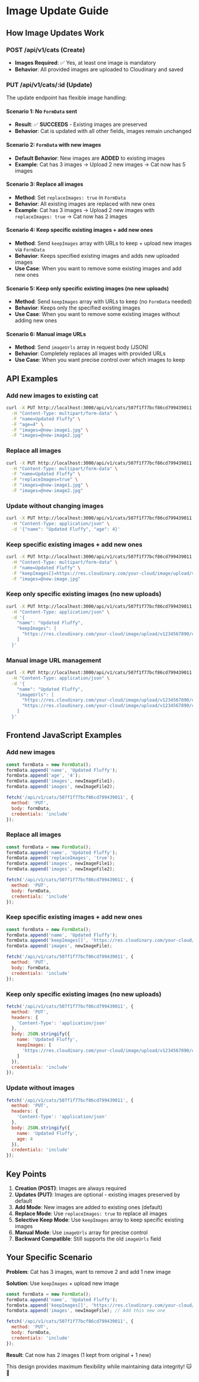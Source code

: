 # Image Update Guide

## How Image Updates Work

### **POST /api/v1/cats (Create)**
- **Images Required**: ✅ Yes, at least one image is mandatory
- **Behavior**: All provided images are uploaded to Cloudinary and saved

### **PUT /api/v1/cats/:id (Update)**

The update endpoint has flexible image handling:

#### **Scenario 1: No `FormData` sent**
- **Result**: ✅ **SUCCEEDS** - Existing images are preserved
- **Behavior**: Cat is updated with all other fields, images remain unchanged

#### **Scenario 2: `FormData` with new images**
- **Default Behavior**: New images are **ADDED** to existing images
- **Example**: Cat has 3 images → Upload 2 new images → Cat now has 5 images

#### **Scenario 3: Replace all images**
- **Method**: Set `replaceImages: true` in `FormData`
- **Behavior**: All existing images are replaced with new ones
- **Example**: Cat has 3 images → Upload 2 new images with `replaceImages: true` → Cat now has 2 images

#### **Scenario 4: Keep specific existing images + add new ones**
- **Method**: Send `keepImages` array with URLs to keep + upload new images via `FormData`
- **Behavior**: Keeps specified existing images and adds new uploaded images
- **Use Case**: When you want to remove some existing images and add new ones

#### **Scenario 5: Keep only specific existing images (no new uploads)**
- **Method**: Send `keepImages` array with URLs to keep (no `FormData` needed)
- **Behavior**: Keeps only the specified existing images
- **Use Case**: When you want to remove some existing images without adding new ones

#### **Scenario 6: Manual image URLs**
- **Method**: Send `imageUrls` array in request body (JSON)
- **Behavior**: Completely replaces all images with provided URLs
- **Use Case**: When you want precise control over which images to keep

## **API Examples**

### **Add new images to existing cat**
```bash
curl -X PUT http://localhost:3000/api/v1/cats/507f1f77bcf86cd799439011 \
  -H "Content-Type: multipart/form-data" \
  -F "name=Updated Fluffy" \
  -F "age=4" \
  -F "images=@new-image1.jpg" \
  -F "images=@new-image2.jpg"
```

### **Replace all images**
```bash
curl -X PUT http://localhost:3000/api/v1/cats/507f1f77bcf86cd799439011 \
  -H "Content-Type: multipart/form-data" \
  -F "name=Updated Fluffy" \
  -F "replaceImages=true" \
  -F "images=@new-image1.jpg" \
  -F "images=@new-image2.jpg"
```

### **Update without changing images**
```bash
curl -X PUT http://localhost:3000/api/v1/cats/507f1f77bcf86cd799439011 \
  -H "Content-Type: application/json" \
  -d '{"name": "Updated Fluffy", "age": 4}'
```

### **Keep specific existing images + add new ones**
```bash
curl -X PUT http://localhost:3000/api/v1/cats/507f1f77bcf86cd799439011 \
  -H "Content-Type: multipart/form-data" \
  -F "name=Updated Fluffy" \
  -F "keepImages[]=https://res.cloudinary.com/your-cloud/image/upload/v1234567890/cats/image1.jpg" \
  -F "images=@new-image.jpg"
```

### **Keep only specific existing images (no new uploads)**
```bash
curl -X PUT http://localhost:3000/api/v1/cats/507f1f77bcf86cd799439011 \
  -H "Content-Type: application/json" \
  -d '{
    "name": "Updated Fluffy",
    "keepImages": [
      "https://res.cloudinary.com/your-cloud/image/upload/v1234567890/cats/image1.jpg"
    ]
  }'
```

### **Manual image URL management**
```bash
curl -X PUT http://localhost:3000/api/v1/cats/507f1f77bcf86cd799439011 \
  -H "Content-Type: application/json" \
  -d '{
    "name": "Updated Fluffy",
    "imageUrls": [
      "https://res.cloudinary.com/your-cloud/image/upload/v1234567890/cats/image1.jpg",
      "https://res.cloudinary.com/your-cloud/image/upload/v1234567890/cats/image2.jpg"
    ]
  }'
```

## **Frontend JavaScript Examples**

### **Add new images**
```javascript
const formData = new FormData();
formData.append('name', 'Updated Fluffy');
formData.append('age', '4');
formData.append('images', newImageFile1);
formData.append('images', newImageFile2);

fetch('/api/v1/cats/507f1f77bcf86cd799439011', {
  method: 'PUT',
  body: formData,
  credentials: 'include'
});
```

### **Replace all images**
```javascript
const formData = new FormData();
formData.append('name', 'Updated Fluffy');
formData.append('replaceImages', 'true');
formData.append('images', newImageFile1);
formData.append('images', newImageFile2);

fetch('/api/v1/cats/507f1f77bcf86cd799439011', {
  method: 'PUT',
  body: formData,
  credentials: 'include'
});
```

### **Keep specific existing images + add new ones**
```javascript
const formData = new FormData();
formData.append('name', 'Updated Fluffy');
formData.append('keepImages[]', 'https://res.cloudinary.com/your-cloud/image/upload/v1234567890/cats/image1.jpg');
formData.append('images', newImageFile);

fetch('/api/v1/cats/507f1f77bcf86cd799439011', {
  method: 'PUT',
  body: formData,
  credentials: 'include'
});
```

### **Keep only specific existing images (no new uploads)**
```javascript
fetch('/api/v1/cats/507f1f77bcf86cd799439011', {
  method: 'PUT',
  headers: {
    'Content-Type': 'application/json'
  },
  body: JSON.stringify({
    name: 'Updated Fluffy',
    keepImages: [
      'https://res.cloudinary.com/your-cloud/image/upload/v1234567890/cats/image1.jpg'
    ]
  }),
  credentials: 'include'
});
```

### **Update without images**
```javascript
fetch('/api/v1/cats/507f1f77bcf86cd799439011', {
  method: 'PUT',
  headers: {
    'Content-Type': 'application/json'
  },
  body: JSON.stringify({
    name: 'Updated Fluffy',
    age: 4
  }),
  credentials: 'include'
});
```

## **Key Points**

1. **Creation (POST)**: Images are always required
2. **Updates (PUT)**: Images are optional - existing images preserved by default
3. **Add Mode**: New images are added to existing ones (default)
4. **Replace Mode**: Use `replaceImages: true` to replace all images
5. **Selective Keep Mode**: Use `keepImages` array to keep specific existing images
6. **Manual Mode**: Use `imageUrls` array for precise control
7. **Backward Compatible**: Still supports the old `imageUrls` field

## **Your Specific Scenario**

**Problem**: Cat has 3 images, want to remove 2 and add 1 new image

**Solution**: Use `keepImages` + upload new image

```javascript
const formData = new FormData();
formData.append('name', 'Updated Fluffy');
formData.append('keepImages[]', 'https://res.cloudinary.com/your-cloud/image/upload/v1234567890/cats/image1.jpg'); // Keep this one
formData.append('images', newImageFile); // Add this new one

fetch('/api/v1/cats/507f1f77bcf86cd799439011', {
  method: 'PUT',
  body: formData,
  credentials: 'include'
});
```

**Result**: Cat now has 2 images (1 kept from original + 1 new)

This design provides maximum flexibility while maintaining data integrity! 🐱📸 